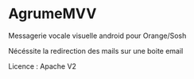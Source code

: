AgrumeMVV
=========

Messagerie vocale visuelle android pour Orange/Sosh


Nécéssite la redirection des mails sur une boite email


Licence : Apache V2
